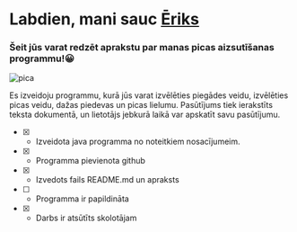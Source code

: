 # Labdien, mani sauc [Ēriks](https://github.com/cariks)
### Šeit jūs varat redzēt aprakstu par manas picas aizsutīšanas programmu!:grinning:

![pica](https://b.zmtcdn.com/data/pictures/chains/6/16524966/3bc96cf4eea60ac4bd617c1804a4e7d7.jpg)

Es izveidoju programmu, kurā jūs varat izvēlēties piegādes veidu, izvēlēties picas veidu, dažas piedevas un picas lielumu. Pasūtījums tiek ierakstīts teksta dokumentā, un lietotājs jebkurā laikā var apskatīt savu pasūtījumu.




 - [x] - Izveidota java programma no noteitkiem nosacījumeim.
 - [x] - Programma pievienota github
 - [x] - Izvedots fails README.md un apraksts
 - [ ] - Programma ir papildināta
 - [x] - Darbs ir atsūtīts skolotājam 
 
